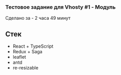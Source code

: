 ### Тестовое задание для Vhosty #1 - Модуль

Сделано за - 2 часа 49 минут

## Стек
- React + TypeScript
- Redux + Saga
- leaflet
- antd
- re-resizable
